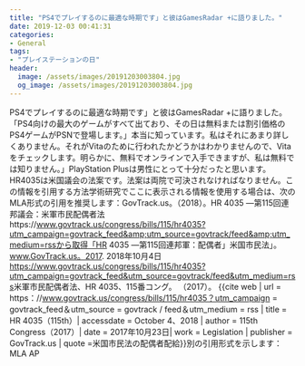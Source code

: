 ```yaml
---
title: "PS4でプレイするのに最適な時期です」と彼はGamesRadar +に語りました。"
date: 2019-12-03 00:41:31
categories:
- General
tags:
- "プレイステーションの日"
header:
  image: /assets/images/20191203003804.jpg
  og_image: /assets/images/20191203003804.jpg
---
```


PS4でプレイするのに最適な時期です」と彼はGamesRadar +に語りました。「PS4向けの最大のゲームがすべて出ており、その日は無料または割引価格のPS4ゲームがPSNで登場します。」本当に知っています。私はそれにあまり詳しくありません。それがVitaのために行われたかどうかはわかりませんので、Vitaをチェックします。明らかに、無料でオンラインで入手できますが、私は無料では知りません。」PlayStation Plusは男性にとって十分だったと思います。HR4035は米国議会の法案です。法案は両院で可決されなければなりません。この情報を引用する方法学術研究でここに表示される情報を使用する場合は、次のMLA形式の引用を推奨します：GovTrack.us。（2018）。HR 4035 —第115回連邦議会：米軍市民配偶者法https://www.govtrack.us/congress/bills/115/hr4035?utm_campaign=govtrack_feed&amp;utm_source=govtrack/feed&amp;utm_medium=rssから取得「HR 4035 —第115回連邦軍：配偶者」米国市民法」。www.GovTrack.us。2017. 2018年10月4日<https://www.govtrack.us/congress/bills/115/hr4035?utm_campaign=govtrack_feed&utm_source=govtrack/feed&utm_medium=rss>米軍市民配偶者法、HR 4035、115番コング。 （2017）。 {{cite web | url = https：//www.govtrack.us/congress/bills/115/hr4035？utm_campaign = govtrack_feed＆utm_source = govtrack / feed＆utm_medium = rss | title = HR 4035（115th）| accessdate = October 4、2018 | author = 115th Congress（2017）| date = 2017年10月23日| work = Legislation | publisher = GovTrack.us | quote =米国市民法の配偶者配給}}別の引用形式を示します：MLA AP
